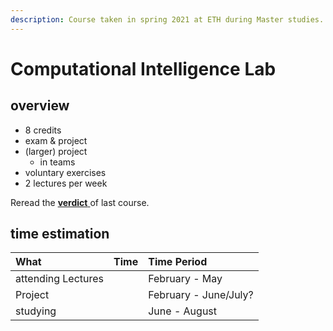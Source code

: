 ```yaml
---
description: Course taken in spring 2021 at ETH during Master studies.
---
```


# Computational Intelligence Lab

## overview

* 8 credits
* exam & project
* \(larger\) project
  * in teams
* voluntary exercises
* 2 lectures per week

Reread the [**verdict** ](../physical-based-simulation.md#verdict)of last course.

## time estimation

| What | Time | Time Period |
| :--- | :--- | :--- |
| attending Lectures |  | February - May |
| Project |  | February - June/July? |
| studying |  | June - August |

